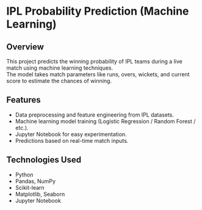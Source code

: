 # IPL Probability Prediction (Machine Learning)

## Overview
This project predicts the winning probability of IPL teams during a live match using machine learning techniques.  
The model takes match parameters like runs, overs, wickets, and current score to estimate the chances of winning.

## Features
- Data preprocessing and feature engineering from IPL datasets.
- Machine learning model training (Logistic Regression / Random Forest / etc.).
- Jupyter Notebook for easy experimentation.
- Predictions based on real-time match inputs.

## Technologies Used
- Python
- Pandas, NumPy
- Scikit-learn
- Matplotlib, Seaborn
- Jupyter Notebook


